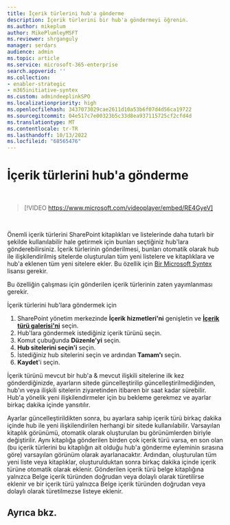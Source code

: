 ```yaml
---
title: İçerik türlerini hub'a gönderme
description: İçerik türlerini bir hub'a göndermeyi öğrenin.
ms.author: mikeplum
author: MikePlumleyMSFT
ms.reviewer: shrganguly
manager: serdars
audience: admin
ms.topic: article
ms.service: microsoft-365-enterprise
search.appverid: ''
ms.collection:
- enabler-strategic
- m365initiative-syntex
ms.custom: admindeeplinkSPO
ms.localizationpriority: high
ms.openlocfilehash: 3437073029cae2611d10a53b6f07d4d56ca19722
ms.sourcegitcommit: 04e517c7e00323b5c33d8ea937115725cf2cfd4d
ms.translationtype: MT
ms.contentlocale: tr-TR
ms.lasthandoff: 10/13/2022
ms.locfileid: "68565476"
---
```

# <a name="push-content-types-to-a-hub"></a>İçerik türlerini hub'a gönderme

</br>

> [!VIDEO https://www.microsoft.com/videoplayer/embed/RE4GyeV]  

</br>


Önemli içerik türlerini SharePoint kitaplıkları ve listelerinde daha tutarlı bir şekilde kullanılabilir hale getirmek için bunları seçtiğiniz hub'lara gönderebilirsiniz. İçerik türlerinin gönderilmesi, bunları otomatik olarak hub ile ilişkilendirilmiş sitelerde oluşturulan tüm yeni listelere ve kitaplıklara ve hub'a eklenen tüm yeni sitelere ekler. Bu özellik için [Bir Microsoft Syntex](index.md) lisansı gerekir.

Bu özelliğin çalışması için gönderilen içerik türlerinin zaten yayımlanması gerekir.

İçerik türlerini hub'lara göndermek için

1. SharePoint yönetim merkezinde **İçerik hizmetleri'ni** genişletin ve <a href="https://go.microsoft.com/fwlink/?linkid=2185074" target="_blank">**İçerik türü galerisi'ni**</a> seçin.
2. Hub'lara göndermek istediğiniz içerik türünü seçin.
3. Komut çubuğunda **Düzenle'yi** seçin.
4. **Hub sitelerini seçin'i** seçin.
5. İstediğiniz hub sitelerini seçin ve ardından **Tamam'ı** seçin.
6. **Kaydet**'i seçin.

İçerik türünü mevcut bir hub'a & mevcut ilişkili sitelerine ilk kez gönderdiğinizde, ayarların sitede güncelleştirilip güncelleştirilmediğinden, hub'ın veya ilişkili sitelerin ziyaretinden itibaren bir saat kadar sürebilir. Hub'a yönelik yeni ilişkilendirmeler için bu bekleme gerekmez ve ayarlar birkaç dakika içinde yansıtılır.

Ayarlar güncelleştirildikten sonra, bu ayarlara sahip içerik türü birkaç dakika içinde hub ile yeni ilişkilendirilen herhangi bir sitede kullanılabilir. Varsayılan kitaplık görünümü, otomatik olarak oluşturulan bu görünümlerden biriyle değiştirilir. Aynı kitaplığa gönderilen birden çok içerik türü varsa, en son olan (bu içerik türlerini bu kitaplığın ait olduğu hub'a gönderme eyleminin sırasına göre) varsayılan görünüm olarak ayarlanacaktır.  Ardından, oluşturulan tüm yeni liste veya kitaplıklar, oluşturulduktan sonra birkaç dakika içinde içerik türüne otomatik olarak eklenir. Gönderilen içerik türü belge kitaplığına yalnızca Belge içerik türünden doğrudan veya dolaylı olarak türetilirse eklenir ve bir içerik türü yalnızca Belge içerik türünden doğrudan veya dolaylı olarak türetilmezse listeye eklenir.

## <a name="see-also"></a>Ayrıca bkz.
